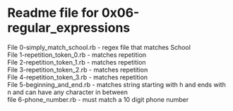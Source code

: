# Readme file for 0x06-regular_expressions  

File 0-simply_match_school.rb - regex file that matches School  
File 1-repetition_token_0.rb - matches repetition  
File 2-repetition_token_1.rb - matches repetition  
File 3-repetition_token_2.rb - matches repetition  
File 4-repetition_token_3.rb - matches repetition  
File 5-beginning_and_end.rb - matches string starting with h and ends with n and can have any character in between  
file 6-phone_number.rb - must match a 10 digit phone number
